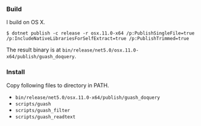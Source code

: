 ### Build

I build on OS X.

```
$ dotnet publish -c release -r osx.11.0-x64 /p:PublishSingleFile=true /p:IncludeNativeLibrariesForSelfExtract=true /p:PublishTrimmed=true
```

The result binary is at `bin/release/net5.0/osx.11.0-x64/publish/guash_doquery`.

### Install

Copy following files to directory in PATH.

- `bin/release/net5.0/osx.11.0-x64/publish/guash_doquery`
- `scripts/guash`
- `scripts/guash_filter`
- `scripts/guash_readtext`
